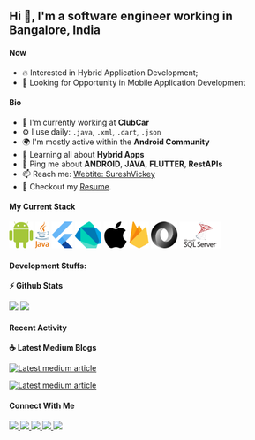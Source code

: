 ## Hi 👋, I'm a software engineer working in Bangalore, India

#### Now
- :fire: Interested in Hybrid Application Development;
- :calendar: Looking for Opportunity in Mobile Application Development

#### Bio

- 🏢 I'm currently working at **ClubCar**
- ⚙️ I use daily: `.java`, `.xml`, `.dart`, `.json`
- 🌍 I'm mostly active within the **Android Community**
- 🌱 Learning all about **Hybrid Apps**
- 💬 Ping me about **ANDROID**, **JAVA**, **FLUTTER**, **RestAPIs**
- 📫 Reach me: [Webtite: SureshVickey](https://Sureshvickey.github.io)
- 📝 Checkout my [Resume](files/resume.pdf).

#### My Current Stack

<img height="48" src="img/android.svg" alt="Android"> <img height="48" src="img/java-4.svg" alt="Java"> <img height="48" src="img/flutter.svg" alt="Flutter"> <img height="48" src="img/dart.svg" alt="Dart"> <img height="48" src="img/apple-13.svg" alt="ios"> <img height="48" src="img/firebase-1.svg" alt="firebase"> <img height="48" src="img/json.svg" alt="Json"> <img height="48" src="img/microsoft-sql-server-1.svg" alt="SQL">

#### Development Stuffs:

<b>⚡ Github Stats</b>
<p float="left">
<img height="180em" src="https://github-readme-stats.vercel.app/api?username=sureshvickey&show_icons=true&hide_border=true&&count_private=true&include_all_commits=true" /> 
<img height="180em" src="https://github-readme-stats.vercel.app/api/top-langs/?username=sureshvickey&show_icons=true&hide_border=true&layout=compact&langs_count=8"/>
</p>

#### Recent Activity

<p><b> &#9749; Latest Medium Blogs</b></p>

<a target="_blank" href="https://github-readme-medium-recent-article.vercel.app/medium/@sudiptob2/0"><img src="https://github-readme-medium-recent-article.vercel.app/medium/@sudiptob2/0" alt="Latest medium article">

<a target="_blank" href="https://github-readme-medium-recent-article.vercel.app/medium/@sudiptob2/1"><img src="https://github-readme-medium-recent-article.vercel.app/medium/@sudiptob2/1" alt="Latest medium article"> </a>

#### Connect With Me

<p left="center">
<a href="https://twitter.com/sudiptob2">
  <img src="https://img.shields.io/badge/twitter-%231DA1F2.svg?&style=for-the-badge&logo=twitter&logoColor=white" height=25>
</a> 
<a href="https://www.linkedin.com/in/sudiptob2/">
  <img src="https://img.shields.io/badge/linkedin-%230077B5.svg?&style=for-the-badge&logo=linkedin&logoColor=white" height=25>
</a> 
<a href="https://www.facebook.com/sudiptob2">
  <img src="https://img.shields.io/badge/Facebook-1877F2?style=for-the-badge&logo=facebook&logoColor=white" height=25>
</a>
<a href="https://medium.com/@sudiptob2">
  <img src="https://img.shields.io/badge/Medium-12100E?style=for-the-badge&logo=medium&logoColor=white" height=25>
</a>
<a href="mailto:sudiptobaral.me@gmail.com">
  <img src="	https://img.shields.io/badge/Gmail-D14836?style=for-the-badge&logo=gmail&logoColor=white" height=25>
</a>
</p>

